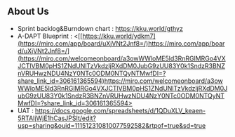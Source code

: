 ## About Us
- Sprint backlog&Burndown chart : <https://kku.world/gthyz>
- A-DAPT Blueprint : <[[https://kku.world/ydkm7](https://miro.com/app/board/uXjVNt2Jnf8=/)https://miro.com/app/board/uXjVNt2Jnf8=/](https://miro.com/welcomeonboard/a3owWWloME5ld3RnRGlMRGo4VXJCTlVBM0pHS1ZNdUNlTzVkdzljRXdDM0JubG9zUU83Y0k1SndzR3BNZnVRUHwzNDU4NzY0NTc0ODM0NTQyNTMwfDI=?share_link_id=306161365594)https://miro.com/welcomeonboard/a3owWWloME5ld3RnRGlMRGo4VXJCTlVBM0pHS1ZNdUNlTzVkdzljRXdDM0JubG9zUU83Y0k1SndzR3BNZnVRUHwzNDU4NzY0NTc0ODM0NTQyNTMwfDI=?share_link_id=306161365594>
- UAT : <https://docs.google.com/spreadsheets/d/1QDuXLV_keaen-5RTAIjWjE1hCasJPSIt/edit?usp=sharing&ouid=111512310810077592582&rtpof=true&sd=true>
